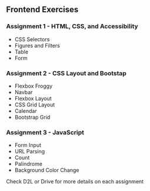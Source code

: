 ## Frontend Exercises

### Assignment 1 - HTML, CSS, and Accessibility

- CSS Selectors
- Figures and Filters
- Table
- Form

### Assignment 2 - CSS Layout and Bootstap

- Flexbox Froggy
- Navbar
- Flexbox Layout
- CSS Grid Layout
- Calendar
- Bootstrap Grid

### Assignment 3 - JavaScript

- Form Input
- URL Parsing
- Count
- Palindrome
- Background Color Change

Check D2L or Drive for more details on each assignment
